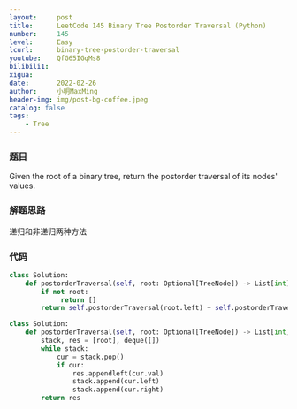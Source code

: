 ```yaml
---
layout:     post
title:      LeetCode 145 Binary Tree Postorder Traversal (Python)
number:     145
level:      Easy
lcurl:      binary-tree-postorder-traversal
youtube:    QfG65IGqMs8
bilibili1:  
xigua:      
date:       2022-02-26
author:     小明MaxMing
header-img: img/post-bg-coffee.jpeg
catalog: false
tags:
    - Tree
---
```


### 题目

Given the root of a binary tree, return the postorder traversal of its nodes' values.

### 解题思路

递归和非递归两种方法

### 代码
```python
class Solution:
    def postorderTraversal(self, root: Optional[TreeNode]) -> List[int]:
        if not root:
             return []
        return self.postorderTraversal(root.left) + self.postorderTraversal(root.right) + [root.val]
```
```python
class Solution:
    def postorderTraversal(self, root: Optional[TreeNode]) -> List[int]:
        stack, res = [root], deque([])
        while stack:
            cur = stack.pop()
            if cur:
                res.appendleft(cur.val)
                stack.append(cur.left)
                stack.append(cur.right)
        return res
```
